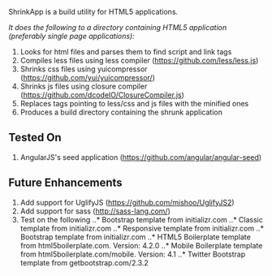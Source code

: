 ShrinkApp is a build utility for HTML5 applications.

*It does the following to a directory containing HTML5 application (preferably single page applications):*

1. Looks for html files and parses them to find script and link tags
2. Compiles less files using less compiler (https://github.com/less/less.js)
3. Shrinks css files using yuicompressor (https://github.com/yui/yuicompressor/)
4. Shrinks js files using closure compiler (https://github.com/dcodeIO/ClosureCompiler.js)
5. Replaces tags pointing to less/css and js files with the minified ones
6. Produces a build directory containing the shrunk application


Tested On
----------

1. AngularJS's seed application (https://github.com/angular/angular-seed)


Future Enhancements
---------------------

1. Add support for UglifyJS (https://github.com/mishoo/UglifyJS2)
2. Add support for sass (http://sass-lang.com/)
3. Test on the following
..* Bootstrap template from initializr.com
..* Classic template from initializr.com
..* Responsive template from initializr.com
..* Bootstrap template from initializr.com
..* HTML5 Boilerplate template from html5boilerplate.com. Version: 4.2.0
..* Mobile Boilerplate template from html5boilerplate.com/mobile. Version: 4.1
..* Twitter Bootstrap template from getbootstrap.com/2.3.2
